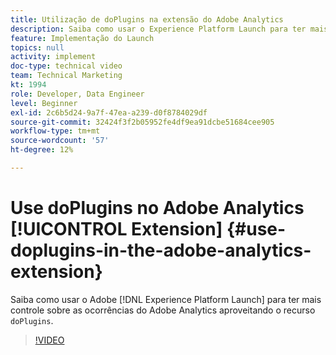 ```yaml
---
title: Utilização de doPlugins na extensão do Adobe Analytics
description: Saiba como usar o Experience Platform Launch para ter mais controle sobre as ocorrências do Adobe Analytics aproveitando a capacidade doPlugins.
feature: Implementação do Launch
topics: null
activity: implement
doc-type: technical video
team: Technical Marketing
kt: 1994
role: Developer, Data Engineer
level: Beginner
exl-id: 2c6b5d24-9a7f-47ea-a239-d0f8784029df
source-git-commit: 32424f3f2b05952fe4df9ea91dcbe51684cee905
workflow-type: tm+mt
source-wordcount: '57'
ht-degree: 12%

---
```


# Use doPlugins no Adobe Analytics [!UICONTROL Extension] {#use-doplugins-in-the-adobe-analytics-extension}

Saiba como usar o Adobe [!DNL Experience Platform Launch] para ter mais controle sobre as ocorrências do Adobe Analytics aproveitando o recurso `doPlugins`.

>[!VIDEO](https://video.tv.adobe.com/v/25171?quality=12)
